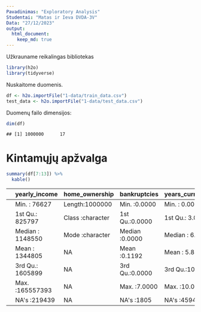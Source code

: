 ```yaml
---
Pavadinimas: "Exploratory Analysis"
Studentai: "Matas ir Ieva DVDA-3V"
Data: "27/12/2023"
output:
  html_document:
    keep_md: true
---
```


Užkrauname reikalingas bibliotekas

``` r
library(h2o)
library(tidyverse)
```

Nuskaitome duomenis.

``` r
df <- h2o.importFile("1-data/train_data.csv")
test_data <- h2o.importFile("1-data/test_data.csv")
```

Duomenų failo dimensijos:

``` r
dim(df)
```

```         
## [1] 1000000      17
```

# Kintamųjų apžvalga

``` r
summary(df[7:13]) %>%
  kable()
```

|     | yearly_income    | home_ownership   | bankruptcies   | years_current_job | monthly_debt   | years_credit_history | months_since_last_delinquent |
|:--------|:--------|:--------|:--------|:--------|:--------|:--------|:--------|
|     | Min. : 76627     | Length:1000000   | Min. :0.0000   | Min. : 0.00       | Min. : 0       | Min. : 4.0           | Min. : 0.0                   |
|     | 1st Qu.: 825797  | Class :character | 1st Qu.:0.0000 | 1st Qu.: 3.00     | 1st Qu.: 10324 | 1st Qu.:13.0         | 1st Qu.: 16.0                |
|     | Median : 1148550 | Mode :character  | Median :0.0000 | Median : 6.00     | Median : 16319 | Median :17.0         | Median : 32.0                |
|     | Mean : 1344805   | NA               | Mean :0.1192   | Mean : 5.88       | Mean : 18550   | Mean :18.1           | Mean : 34.9                  |
|     | 3rd Qu.: 1605899 | NA               | 3rd Qu.:0.0000 | 3rd Qu.:10.00     | 3rd Qu.: 24059 | 3rd Qu.:22.0         | 3rd Qu.: 51.0                |
|     | Max. :165557393  | NA               | Max. :7.0000   | Max. :10.00       | Max. :435843   | Max. :70.0           | Max. :176.0                  |
|     | NA's :219439     | NA               | NA's :1805     | NA's :45949       | NA             | NA                   | NA's :529539                 |
